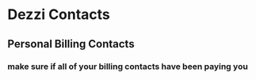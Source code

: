 # Dezzi Contacts

## Personal Billing Contacts
### make sure if all of your billing contacts have been paying you
